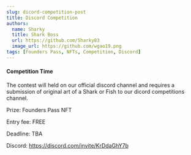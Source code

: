 ```yaml
---
slug: dicord-competition-post
title: Discord Competition
authors:
  name: Sharky
  title: Shark Boss
  url: https://github.com/Sharky83
  image_url: https://github.com/wgao19.png
tags: [Founders Pass, NFTs, Competition, Discord]
---
```


#### Competition Time

The contest will held on our official discord channel and requires a submission of original art of a Shark or Fish to our dicord  competitions channel.

Prize: Founders Pass NFT

Entry fee: FREE

Deadline: TBA

Discord: https://discord.com/invite/KrDdaGhY7b